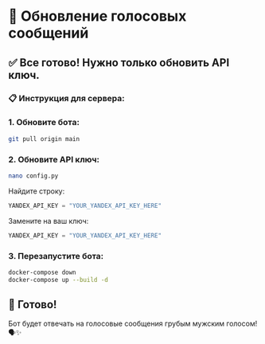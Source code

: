 # 🎤 Обновление голосовых сообщений

## ✅ **Все готово! Нужно только обновить API ключ.**

### **📋 Инструкция для сервера:**

### **1. Обновите бота:**
```bash
git pull origin main
```

### **2. Обновите API ключ:**
```bash
nano config.py
```

Найдите строку:
```python
YANDEX_API_KEY = "YOUR_YANDEX_API_KEY_HERE"
```

Замените на ваш ключ:
```python
YANDEX_API_KEY = "YOUR_YANDEX_API_KEY_HERE"
```

### **3. Перезапустите бота:**
```bash
docker-compose down
docker-compose up --build -d
```

## 🎯 **Готово!**

Бот будет отвечать на голосовые сообщения грубым мужским голосом! 🗣️✨
